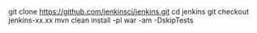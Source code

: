 git clone https://github.com/jenkinsci/jenkins.git
cd jenkins
git checkout jenkins-xx.xx
mvn clean install -pl war -am -DskipTests
